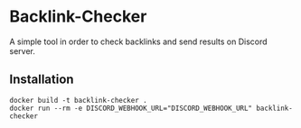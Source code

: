 # Backlink-Checker

A simple tool in order to check backlinks and send results on Discord server.

## Installation

```
docker build -t backlink-checker .
docker run --rm -e DISCORD_WEBHOOK_URL="DISCORD_WEBHOOK_URL" backlink-checker
```
